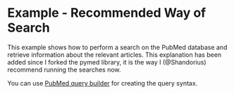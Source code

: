 # Example - Recommended Way of Search

This example shows how to perform a search on the PubMed database and retrieve information about the relevant articles.
This explanation has been added since I forked the pymed library, it is the way I (@Shandorius) recommend running the searches now.

You can use [PubMed query builder](https://www.ncbi.nlm.nih.gov/pubmed/advanced) for creating the query syntax.
